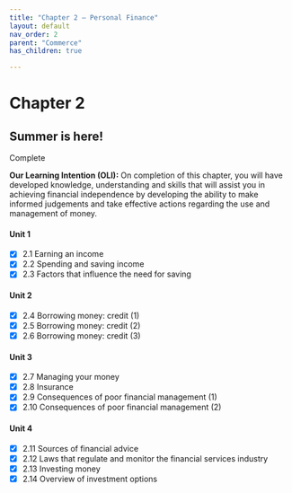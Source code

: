 ```yaml
---
title: "Chapter 2 – Personal Finance"
layout: default
nav_order: 2
parent: "Commerce"
has_children: true

---
```


# Chapter 2
## Summer is here! 

<label class="label label-green">Complete</label>

**Our Learning Intention (OLI):** On completion of this chapter, you will have developed knowledge, understanding and skills that will assist you in achieving financial independence by developing the ability to make informed judgements and take effective actions regarding the use and management of money.

#### Unit 1
- [x] 2.1 Earning an income
- [x] 2.2 Spending and saving income
- [x] 2.3 Factors that influence the need for saving
#### Unit 2
- [x] 2.4 Borrowing money: credit (1)
- [x] 2.5 Borrowing money: credit (2)
- [x] 2.6 Borrowing money: credit (3)
#### Unit 3
- [x] 2.7 Managing your money
- [x] 2.8 Insurance
- [x] 2.9 Consequences of poor financial management (1)
- [x] 2.10 Consequences of poor financial management (2)
#### Unit 4
- [x] 2.11 Sources of financial advice
- [x] 2.12 Laws that regulate and monitor the financial services industry
- [x] 2.13 Investing money
- [x] 2.14 Overview of investment options